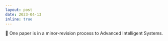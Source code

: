 ```yaml
---
layout: post
date: 2023-04-13
inline: true
---
```


📝 One paper is in a minor-revision process to Advanced Intelligent Systems.
